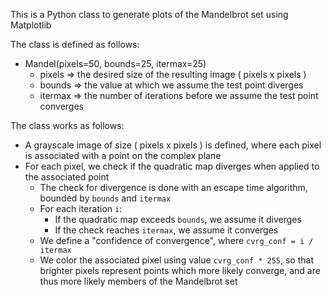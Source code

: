 This is a Python class to generate plots of the Mandelbrot set using Matplotlib

The class is defined as follows:
- Mandel(pixels=50, bounds=25, itermax=25)
  - pixels => the desired size of the resulting image ( pixels x pixels )
  - bounds => the value at which we assume the test point diverges
  - itermax => the number of iterations before we assume the test point converges

The class works as follows:
- A grayscale image of size ( pixels x pixels ) is defined, where each pixel is associated with a point on the complex plane
- For each pixel, we check if the quadratic map diverges when applied to the associated point
  - The check for divergence is done with an escape time algorithm, bounded by `bounds` and `itermax`
  - For each iteration `i`:
    - If the quadratic map exceeds `bounds`, we assume it diverges
    - If the check reaches `itermax`, we assume it converges
  - We define a "confidence of convergence", where `cvrg_conf = i / itermax`
  - We color the associated pixel using value `cvrg_conf * 255`, so that brighter pixels represent points which more likely converge, and are thus more likely members of the Mandelbrot set
